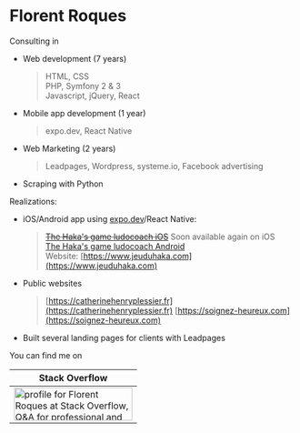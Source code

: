 # Florent Roques

Consulting in
- Web development (7 years)
  > HTML, CSS  
  > PHP, Symfony 2 & 3  
  > Javascript, jQuery, React  
- Mobile app development (1 year)  
  > expo.dev, React Native  
- Web Marketing (2 years)  
  > Leadpages, Wordpress, systeme.io, Facebook advertising  
- Scraping with Python

Realizations:  
- iOS/Android app using [expo.dev](https://expo.dev/@florentroques)/React Native:
  >~~[The Haka's game ludocoach iOS](https://apps.apple.com/us/app/the-hakas-game-ludocoach/id1289735068)~~ Soon available again on iOS  
  >[The Haka's game ludocoach Android](https://play.google.com/store/apps/details?id=com.marckucharz.jeuduhakaludocoach)  
  >Website: [https://www.jeuduhaka.com](https://www.jeuduhaka.com)
- Public websites
  > [https://catherinehenryplessier.fr](https://catherinehenryplessier.fr)
  > [https://soignez-heureux.com](https://soignez-heureux.com)
- Built several landing pages for clients with Leadpages
  

You can find me on  

| Stack Overflow   |
| ---------------  |
| <a href="https://stackoverflow.com/users/1152843/florent-roques"><img src="https://stackoverflow.com/users/flair/1152843.png" width="208" height="58" alt="profile for Florent Roques at Stack Overflow, Q&amp;A for professional and enthusiast programmers" title="profile for Florent Roques at Stack Overflow, Q&amp;A for professional and enthusiast programmers"></a>     |
